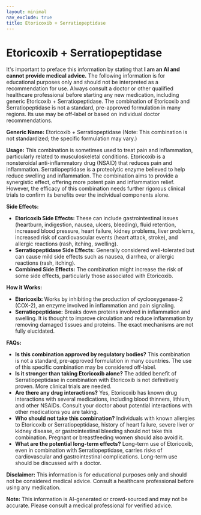 ```yaml
---
layout: minimal
nav_exclude: true
title: Etoricoxib + Serratiopeptidase
---
```


# Etoricoxib + Serratiopeptidase

It's important to preface this information by stating that **I am an AI and cannot provide medical advice.** The following information is for educational purposes only and should not be interpreted as a recommendation for use.  Always consult a doctor or other qualified healthcare professional before starting any new medication, including generic Etoricoxib + Serratiopeptidase.  The combination of Etoricoxib and Serratiopeptidase is not a standard, pre-approved formulation in many regions.  Its use may be off-label or based on individual doctor recommendations.

**Generic Name:** Etoricoxib + Serratiopeptidase (Note:  This combination is not standardized; the specific formulation may vary.)

**Usage:**  This combination is sometimes used to treat pain and inflammation, particularly related to musculoskeletal conditions. Etoricoxib is a nonsteroidal anti-inflammatory drug (NSAID) that reduces pain and inflammation. Serratiopeptidase is a proteolytic enzyme believed to help reduce swelling and inflammation.  The combination aims to provide a synergistic effect, offering more potent pain and inflammation relief. However, the efficacy of this combination needs further rigorous clinical trials to confirm its benefits over the individual components alone.

**Side Effects:**

* **Etoricoxib Side Effects:**  These can include gastrointestinal issues (heartburn, indigestion, nausea, ulcers, bleeding), fluid retention, increased blood pressure, heart failure, kidney problems, liver problems, increased risk of cardiovascular events (heart attack, stroke), and allergic reactions (rash, itching, swelling).
* **Serratiopeptidase Side Effects:**  Generally considered well-tolerated but can cause mild side effects such as nausea, diarrhea, or allergic reactions (rash, itching).
* **Combined Side Effects:**  The combination might increase the risk of some side effects, particularly those associated with Etoricoxib.

**How it Works:**

* **Etoricoxib:**  Works by inhibiting the production of cyclooxygenase-2 (COX-2), an enzyme involved in inflammation and pain signaling.
* **Serratiopeptidase:**  Breaks down proteins involved in inflammation and swelling.  It is thought to improve circulation and reduce inflammation by removing damaged tissues and proteins.  The exact mechanisms are not fully elucidated.

**FAQs:**

* **Is this combination approved by regulatory bodies?**  This combination is not a standard, pre-approved formulation in many countries.  The use of this specific combination may be considered off-label.
* **Is it stronger than taking Etoricoxib alone?**  The added benefit of Serratiopeptidase in combination with Etoricoxib is not definitively proven.  More clinical trials are needed.
* **Are there any drug interactions?**  Yes, Etoricoxib has known drug interactions with several medications, including blood thinners, lithium, and other NSAIDs.  Consult your doctor about potential interactions with other medications you are taking.
* **Who should not take this combination?**  Individuals with known allergies to Etoricoxib or Serratiopeptidase, history of heart failure, severe liver or kidney disease, or gastrointestinal bleeding should not take this combination. Pregnant or breastfeeding women should also avoid it.
* **What are the potential long-term effects?**  Long-term use of Etoricoxib, even in combination with Serratiopeptidase, carries risks of cardiovascular and gastrointestinal complications.  Long-term use should be discussed with a doctor.


**Disclaimer:** This information is for educational purposes only and should not be considered medical advice.  Consult a healthcare professional before using any medication.


**Note:** This information is AI-generated or crowd-sourced and may not be accurate. Please consult a medical professional for verified advice.